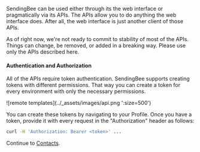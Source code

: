 SendingBee can be used either through its the web interface or pragmatically
via its APIs. The APIs allow you to do anything the web interface does. After
all, the web interface is just another client of those APIs.

As of right now, we're not ready to commit to stability of most of the APIs.
Things can change, be removed, or added in a breaking way. Please use only
the APIs described here.

#### Authentication and Authorization

All of the APIs require token authentication. SendingBee supports creating
tokens with different permissions. That way you can create a token for every
environment with only the necessary permissions.

<p class="centered">
  ![remote templates](../_assets/images/api.png ':size=500')
</p>

You can create these tokens by navigating to your Profile. Once you have a
token, provide it with every request in the "Authorization" header as
follows:

```bash
curl -H 'Authorization: Bearer <token>' ...
```

Continue to [Contacts](/api/contacts).
